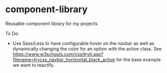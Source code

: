 # component-library
Reusable component library for my projects

To Do:
- Use Sass/Less to have configurable hover on the navbar
    as well as dynamically changing the color for an
    option with the active class. See https://www.w3schools.com/css/tryit.asp?filename=trycss_navbar_horizontal_black_active
    for the base example we want to reactify.